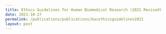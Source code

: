 ```yaml
---
title: Ethics Guidelines for Human Biomedical Research (2021 Revised)
date: 2021-10-27
permalink: /publications/publications/bacethicsguidelines2021
layout: post
---
```

